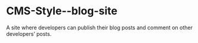 # CMS-Style--blog-site
A site where developers can publish their blog posts and comment on other developers’ posts.
